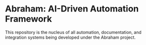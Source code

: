 # Abraham: AI-Driven Automation Framework

This repository is the nucleus of all automation, documentation, and integration systems being developed under the Abraham project.
